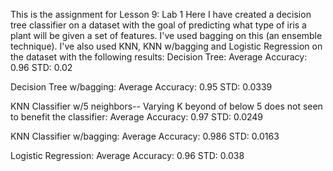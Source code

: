 This is the assignment for Lesson 9: Lab 1
Here I have created a decision tree classifier on a dataset with the goal of predicting what type of iris a plant will be given a set of features.  I've used bagging on this (an ensemble technique).
I've also used KNN, KNN w/bagging and Logistic Regression on the dataset with the following results:
Decision Tree:
Average Accuracy: 0.96
STD: 0.02

Decision Tree w/bagging:
Average Accuracy: 0.95
STD: 0.0339

KNN Classifier w/5 neighbors-- Varying K beyond of below 5 does not seen to benefit the classifier:
Average Accuracy: 0.97
STD: 0.0249

KNN Classifier w/bagging:
Average Accuracy: 0.986
STD: 0.0163

Logistic Regression:
Average Accuracy: 0.96
STD: 0.038
